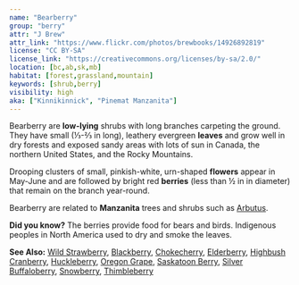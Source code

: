 ```yaml
---
name: "Bearberry"
group: "berry"
attr: "J Brew"
attr_link: "https://www.flickr.com/photos/brewbooks/14926892819"
license: "CC BY-SA"
license_link: "https://creativecommons.org/licenses/by-sa/2.0/"
location: [bc,ab,sk,mb]
habitat: [forest,grassland,mountain]
keywords: [shrub,berry]
visibility: high
aka: ["Kinnikinnick", "Pinemat Manzanita"]
---
```

Bearberry are **low-lying** shrubs with long branches carpeting the ground. They have small (⅓-⅔ in long), leathery evergreen **leaves** and grow well in dry forests and exposed sandy areas with lots of sun in Canada, the northern United States, and the Rocky Mountains.

Drooping clusters of small, pinkish-white, urn-shaped **flowers** appear in May-June and are followed by bright red **berries** (less than ½ in in diameter) that remain on the branch year-round.

Bearberry are related to **Manzanita** trees and shrubs such as [Arbutus](/trees/arbutus/).

**Did you know?** The berries provide food for bears and birds. Indigenous peoples in North America used to dry and smoke the leaves.

<!-- generated, do not edit -->
**See Also:**
[Wild Strawberry](/plants/wildstraw/),
[Blackberry](/trees/blackber/),
[Chokecherry](/trees/choke/),
[Elderberry](/trees/elder/),
[Highbush Cranberry](/trees/hicran/),
[Huckleberry](/trees/huck/),
[Oregon Grape](/trees/orgrape/),
[Saskatoon Berry](/trees/saskber/),
[Silver Buffaloberry](/trees/silbufber/),
[Snowberry](/trees/snow/),
[Thimbleberry](/trees/thimble/)
